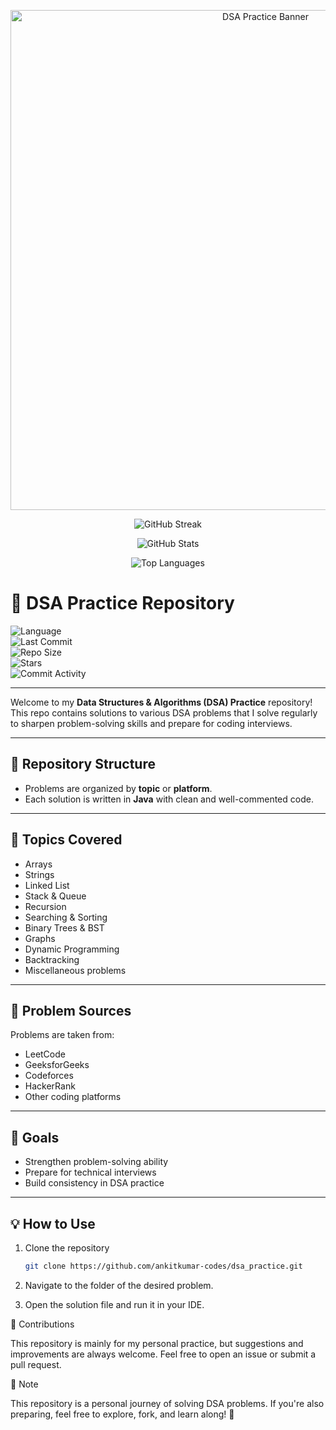 <p align="center">
  <img src="https://github.com/ankitkumar-codes/dsa_practice/assets/your-banner-id/dsa-banner.png" alt="DSA Practice Banner" width="800"/>
</p>

<p align="center">
  <img src="https://streak-stats.demolab.com?user=ankitkumar-codes&theme=dark&hide_border=true" alt="GitHub Streak"/>
</p>

<p align="center">
  <img src="https://github-readme-stats.vercel.app/api?username=ankitkumar-codes&show_icons=true&theme=dark" alt="GitHub Stats"/>
</p>

<p align="center">
  <img src="https://github-readme-stats.vercel.app/api/top-langs/?username=ankitkumar-codes&layout=compact&theme=dark" alt="Top Languages"/>
</p>

# 🧩 DSA Practice Repository  

![Language](https://img.shields.io/badge/Language-Java-blue)  
![Last Commit](https://img.shields.io/github/last-commit/ankitkumar-codes/dsa_practice?color=green)  
![Repo Size](https://img.shields.io/github/repo-size/ankitkumar-codes/dsa_practice?color=orange)  
![Stars](https://img.shields.io/github/stars/ankitkumar-codes/dsa_practice?style=social)  
![Commit Activity](https://img.shields.io/github/commit-activity/m/ankitkumar-codes/dsa_practice?color=yellow)  

---

Welcome to my **Data Structures & Algorithms (DSA) Practice** repository!  
This repo contains solutions to various DSA problems that I solve regularly to sharpen problem-solving skills and prepare for coding interviews.

---

## 📂 Repository Structure
- Problems are organized by **topic** or **platform**.
- Each solution is written in **Java** with clean and well-commented code.

---

## 🚀 Topics Covered
- Arrays  
- Strings  
- Linked List  
- Stack & Queue  
- Recursion  
- Searching & Sorting  
- Binary Trees & BST  
- Graphs  
- Dynamic Programming  
- Backtracking  
- Miscellaneous problems  

---

## 📘 Problem Sources
Problems are taken from:
- LeetCode  
- GeeksforGeeks  
- Codeforces  
- HackerRank  
- Other coding platforms  

---

## 🎯 Goals
- Strengthen problem-solving ability  
- Prepare for technical interviews  
- Build consistency in DSA practice  

---

## 💡 How to Use
1. Clone the repository  
   ```bash
   git clone https://github.com/ankitkumar-codes/dsa_practice.git
2. Navigate to the folder of the desired problem.

3. Open the solution file and run it in your IDE.

🤝 Contributions

This repository is mainly for my personal practice, but suggestions and improvements are always welcome.
Feel free to open an issue or submit a pull request.

📌 Note

This repository is a personal journey of solving DSA problems.
If you're also preparing, feel free to explore, fork, and learn along! 🚀
